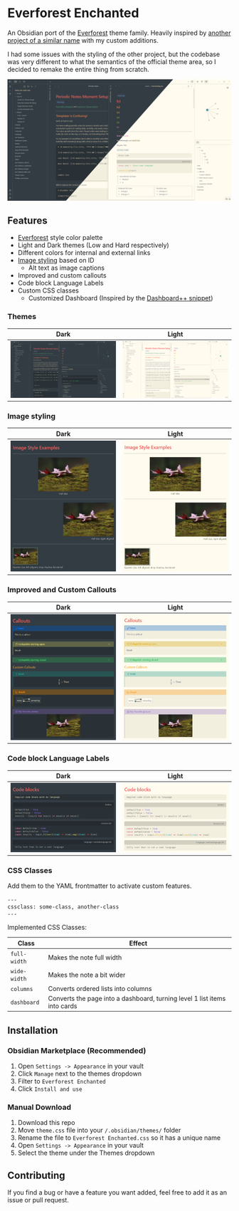 # Everforest Enchanted

An Obsidian port of the [Everforest](https://github.com/sainnhe/everforest) theme family. Heavily inspired by [another project of a similar name](https://github.com/0xGlitchbyte/obsidian_everforest) with my custom additions.

I had some issues with the styling of the other project, but the codebase was very different to what the semantics of the official theme area, so I decided to remake the entire thing from scratch.

![](asssets/theme%20screenshots.png)

## Features

- [Everforest](https://github.com/sainnhe/everforest) style color palette
- Light and Dark themes (Low and Hard respectively)
- Different colors for internal and external links
- [Image styling](image_styling.md) based on ID
  - Alt text as image captions
- Improved and custom callouts
- Code block Language Labels
- Custom CSS classes
  - Customized Dashboard (Inspired by the [Dashboard++ snippet](https://github.com/TfTHacker/DashboardPlusPlus))

### Themes

|             Dark              |             Light              |
|:-----------------------------:|:------------------------------:|
| ![](asssets/theme%20dark.png) | ![](asssets/theme%20light.png) |

### Image styling

|              Dark              |              Light              |
|:------------------------------:|:-------------------------------:|
| ![](asssets/images%20dark.png) | ![](asssets/images%20light.png) |

### Improved and Custom Callouts

|               Dark               |               Light               |
|:--------------------------------:|:---------------------------------:|
| ![](asssets/callouts%20dark.png) | ![](asssets/callouts%20light.png) |

### Code block Language Labels

|                Dark                |                Light                |
|:----------------------------------:|:-----------------------------------:|
| ![](asssets/codeblocks%20dark.png) | ![](asssets/codeblocks%20light.png) |

### CSS Classes

Add them to the YAML frontmatter to activate custom features.

```
---
cssclass: some-class, another-class
---
```

Implemented CSS Classes:

| Class        | Effect                                                                    |
| ------------ | ------------------------------------------------------------------------- |
| `full-width` | Makes the note full width                                                 |
| `wide-width` | Makes the note a bit wider                                                |
| `columns`    | Converts ordered lists into columns                                       |
| `dashboard`  | Converts the page into a dashboard, turning level 1 list items into cards |

## Installation

### Obsidian Marketplace (Recommended)

1. Open `Settings -> Appearance` in your vault
2. Click `Manage` next to the themes dropdown
3. Filter to `Everforest Enchanted`
4. Click `Install and use`

### Manual Download

1. Download this repo
2. Move `theme.css` file into your `/.obsidian/themes/` folder
3. Rename the file to `Everforest Enchanted.css` so it has a unique name
4. Open `Settings -> Appearance` in your vault
5. Select the theme under the Themes dropdown

## Contributing

If you find a bug or have a feature you want added, feel free to add it as an issue or pull request.
